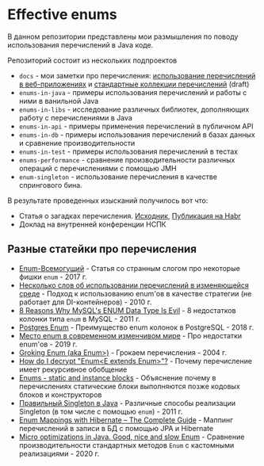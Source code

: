 # Effective enums
В данном репозитории представлены мои размышления по поводу использования перечислений в Java коде.

Репозиторий состоит из нескольких подпроектов
- `docs` - мои заметки про перечисления: [использование перечислений в веб-приложениях][effective-enums] и [стандартные коллекции перечислений][enums] (draft)
- `enums-in-java` - примеры использования перечислений и работы с ними в ванильной Java
- `enums-in-libs` - исследование различных библиотек, дополняющих работу с перечислениями в Java
- `enums-in-api` - примеры применения перечислений в публичном API
- `enums-in-db` - примеры использования перечислений в базах данных и сравнение производительности
- `enums-in-test` - примеры использования перечислений в тестах
- `enums-performance` - сравнение производительности различных операций с перечислениями с помощью JMH
- `enum-singleton` - использование перечисления в качестве спрингового бина.

В результате проведенных изысканий получилось вот что:
- Статья о загадках перечисления. [Исходник](/docs/enum_riddles.md), [Публикация на Habr](https://habr.com/ru/post/575208/)
- Доклад на внутренней конференции НСПК

## Разные статейки про перечисления
- [Enum-Всемогущий](https://habr.com/ru/post/321152/) - Статья со странным слогом про некоторые фишки `enum` - 2017 г.
- [Несколько слов об использовании перечислений в изменяющейся среде](https://habr.com/ru/post/101280/) - Подход к использованию enum'ов в качестве стратегии (не работает для DI-контейнеров) - 2010 г.
- [8 Reasons Why MySQL's ENUM Data Type Is Evil](http://komlenic.com/244/8-reasons-why-mysqls-enum-data-type-is-evil/) - 8 недостатков колонки типа `enum` в MySQL - 2011 г.
- [Postgres Enum](https://habr.com/ru/post/353556/) - Преимущество enum колонок в PostgreSQL - 2018 г.
- [Место enum в современном изменчивом мире](https://habr.com/ru/post/476650/) - Про недостатки enum'ов - 2019 г. 
- [Groking Enum (aka Enum>)](http://madbean.com/2004/mb2004-3/) - Грокаем перечисления - 2004 г. 
- [How do I decrypt "Enum<E extends Enum<E>>"?](http://www.angelikalanger.com/GenericsFAQ/FAQSections/TypeParameters.html#FAQ106) - Почему перечисление имеет рекурсивное обобщение
- [Enums - static and instance blocks](https://stackoverflow.com/questions/11419519/enums-static-and-instance-blocks) - Объяснение почему в перечислениях статические блоки выполняются позже кодовых блоков и конструкторов 
- [Правильный Singleton в Java](https://habr.com/ru/post/129494/) - Различные способы реализации Singleton (в том числе с помощью `enum`) - 2011 г.
- [Enum Mappings with Hibernate – The Complete Guide](https://thorben-janssen.com/hibernate-enum-mappings/) - Маппинг перечислений в записи в БД с помощью JPA и Hibernate
- [Micro optimizations in Java. Good, nice and slow Enum](https://medium.com/javarevisited/micro-optimizations-in-java-good-nice-and-slow-enum-261e6f77bd2e) - Сравнение производительности стандартных методов `Enum` с кастомными реализациями - 2020 г.

[enums]: /docs/enums_collections.md
[effective-enums]: /docs/effective_enums.md
[enum-set]: /enums-in-java/src/test/java/dev/boiarshinov/enumsinjava/collections/EnumSetTest.java